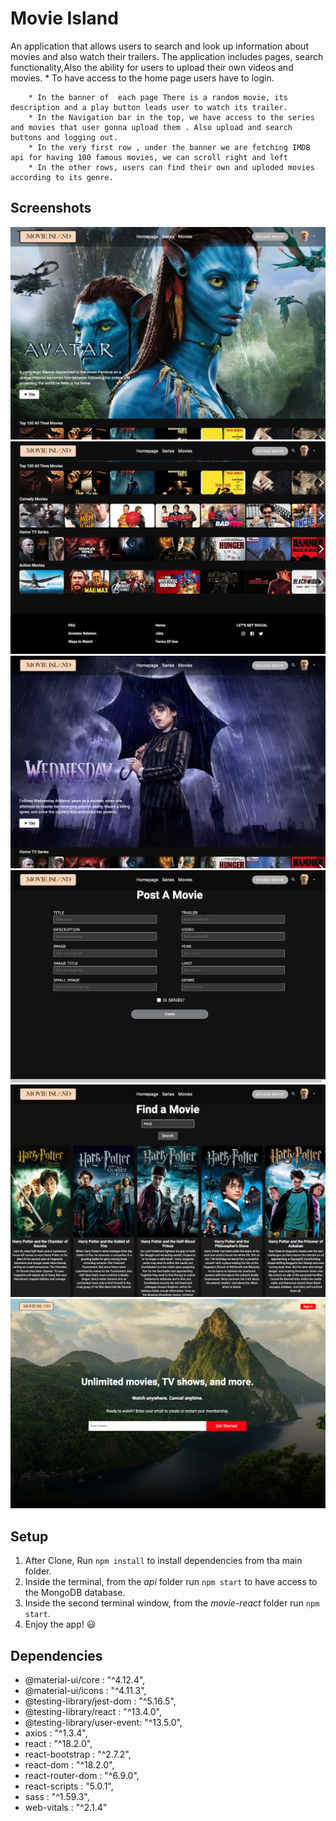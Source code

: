 # Movie Island

An application that allows users to search and look up information about movies and also watch their trailers. The application includes pages, search functionality,Also the ability for users to upload their own videos and movies.
        * To have access to the home page users have to  login.

        * In the banner of  each page There is a random movie, its description and a play button leads user to watch its trailer.
        * In the Navigation bar in the top, we have access to the series and movies that user gonna upload them . Also upload and search buttons and logging out.
        * In the very first row , under the banner we are fetching IMDB api for having 100 famous movies, we can scroll right and left
        * In the other rows, users can find their own and uploded movies according to its genre.

## Screenshots

![Home Page](https://github.com/SinaSS77/Movie_Island/blob/main/movie-react/src/assets/ScreenShots/Screenshot%202023-03-30%20at%201.19.46%20PM.png)
![Home Page2](https://github.com/SinaSS77/Movie_Island/blob/main/movie-react/src/assets/ScreenShots/Screenshot%202023-03-30%20at%201.19.58%20PM.png)
![Serries](https://github.com/SinaSS77/Movie_Island/blob/main/movie-react/src/assets/ScreenShots/Screenshot%202023-03-30%20at%201.20.14%20PM.png)
![Upolad Movies](https://github.com/SinaSS77/Movie_Island/blob/main/movie-react/src/assets/ScreenShots/Screenshot%202023-03-30%20at%201.20.28%20PM.png)
![Search Movies](https://github.com/SinaSS77/Movie_Island/blob/main/movie-react/src/assets/ScreenShots/Screenshot%202023-03-30%20at%201.20.51%20PM.png)
![Login Page](https://github.com/SinaSS77/Movie_Island/blob/main/movie-react/src/assets/ScreenShots/Screenshot%202023-03-30%20at%203.16.29%20PM.png)

## Setup

1. After Clone, Run `npm install` to install dependencies from tha main folder.
2. Inside the terminal, from the *api* folder run `npm start` to have access to the MongoDB database.
3. Inside the second terminal window, from the *movie-react* folder run `npm start`.
4. Enjoy the app! 😃


## Dependencies

- @material-ui/core          : "^4.12.4",
- @material-ui/icons         : "^4.11.3",
- @testing-library/jest-dom  : "^5.16.5",
- @testing-library/react     : "^13.4.0",
- @testing-library/user-event: "^13.5.0",
- axios                      : "^1.3.4",
- react                      : "^18.2.0",
- react-bootstrap            : "^2.7.2",
- react-dom                  : "^18.2.0",
- react-router-dom           : "^6.9.0",
- react-scripts              : "5.0.1",
- sass                       : "^1.59.3",
- web-vitals                 : "^2.1.4"
